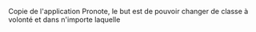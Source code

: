 Copie de l'application Pronote, le but est de pouvoir changer de classe à volonté et dans n'importe laquelle
